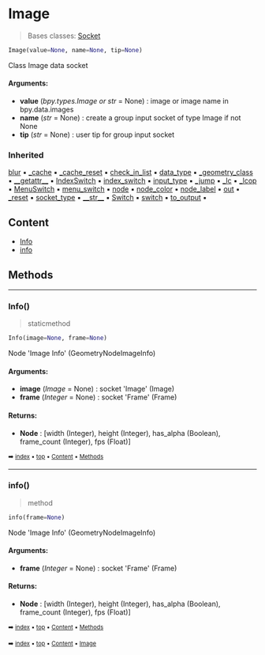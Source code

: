 # Image

> Bases classes: [Socket](geono-socke-socket.md)

``` python
Image(value=None, name=None, tip=None)
```

Class Image data socket

#### Arguments:
- **value** (_bpy.types.Image or str_ = None) : image or image name in bpy.data.images
- **name** (_str_ = None) : create a group input socket of type Image if not None
- **tip** (_str_ = None) : user tip for group input socket

### Inherited

[blur](geono-socke-socket.md#blur) :black_small_square: [\_cache](geono-socke-nodecache.md#_cache) :black_small_square: [\_cache_reset](geono-socke-nodecache.md#_cache_reset) :black_small_square: [check_in_list](geono-socke-socket.md#check_in_list) :black_small_square: [data_type](geono-socke-socket.md#data_type) :black_small_square: [\_geometry_class](geono-socke-socket.md#_geometry_class) :black_small_square: [\_\_getattr__](geono-socke-socket.md#__getattr__) :black_small_square: [IndexSwitch](geono-socke-socket.md#indexswitch) :black_small_square: [index_switch](geono-socke-socket.md#index_switch) :black_small_square: [input_type](geono-socke-socket.md#input_type) :black_small_square: [\_jump](geono-socke-socket.md#_jump) :black_small_square: [\_lc](geono-socke-socket.md#_lc) :black_small_square: [\_lcop](geono-socke-socket.md#_lcop) :black_small_square: [MenuSwitch](geono-socke-socket.md#menuswitch) :black_small_square: [menu_switch](geono-socke-socket.md#menu_switch) :black_small_square: [node](geono-socke-socket.md#node) :black_small_square: [node_color](geono-socke-socket.md#node_color) :black_small_square: [node_label](geono-socke-socket.md#node_label) :black_small_square: [out](geono-socke-socket.md#out) :black_small_square: [\_reset](geono-socke-socket.md#_reset) :black_small_square: [socket_type](geono-socke-socket.md#socket_type) :black_small_square: [\_\_str__](geono-socke-socket.md#__str__) :black_small_square: [Switch](geono-socke-socket.md#switch) :black_small_square: [switch](geono-socke-socket.md#switch) :black_small_square: [to_output](geono-socke-socket.md#to_output) :black_small_square:

## Content

- [Info](geono-socke-image.md#info)
- [info](geono-socke-image.md#info)

## Methods



----------
### Info()

> staticmethod

``` python
Info(image=None, frame=None)
```

Node 'Image Info' (GeometryNodeImageInfo)

#### Arguments:
- **image** (_Image_ = None) : socket 'Image' (Image)
- **frame** (_Integer_ = None) : socket 'Frame' (Frame)



#### Returns:
- **Node** : [width (Integer), height (Integer), has_alpha (Boolean), frame_count (Integer), fps (Float)]

<sub>:arrow_right: [index](index.md) :black_small_square: [top](#image) :black_small_square: [Content](#content) :black_small_square: [Methods](geono-socke-image.md#methods)</sub>

----------
### info()

> method

``` python
info(frame=None)
```

Node 'Image Info' (GeometryNodeImageInfo)

#### Arguments:
- **frame** (_Integer_ = None) : socket 'Frame' (Frame)



#### Returns:
- **Node** : [width (Integer), height (Integer), has_alpha (Boolean), frame_count (Integer), fps (Float)]

<sub>:arrow_right: [index](index.md) :black_small_square: [top](#image) :black_small_square: [Content](#content) :black_small_square: [Methods](geono-socke-image.md#methods)</sub>

<sub>:arrow_right: [index](index.md) :black_small_square: [top](#image) :black_small_square: [Content](#content) :black_small_square: [Image](geono-socke-image.md)</sub>